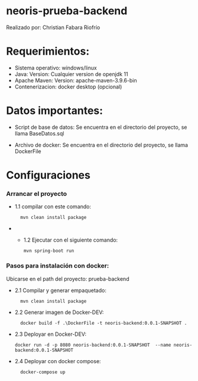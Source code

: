 # neoris-prueba-backend

Realizado por: Christian Fabara Riofrío

# Requerimientos:

- Sistema operativo: windows/linux  
- Java: Version: Cualquier version de openjdk 11
- Apache Maven: Version: apache-maven-3.9.6-bin
- Contenerizacion: docker desktop (opcional)

# Datos importantes:

- Script de base de datos: Se encuentra en el directorio del proyecto, se llama BaseDatos.sql

- Archivo de docker: Se encuentra en el directorio del proyecto, se llama DockerFile

# Configuraciones

### Arrancar el proyecto

- 1.1 compilar con este comando:

        mvn clean install package

- - 1.2 Ejecutar con el siguiente comando:

        mvn spring-boot run

### Pasos para instalación con docker:

Ubicarse en el path del proyecto: prueba-backend

- 2.1 Compilar y generar empaquetado:

        mvn clean install package

- 2.2 Generar imagen de Docker-DEV:

        docker build -f .\DockerFile -t neoris-backend:0.0.1-SNAPSHOT .

- 2.3 Deployar en Docker-DEV:

      docker run -d -p 8080 neoris-backend:0.0.1-SNAPSHOT  --name neoris-backend:0.0.1-SNAPSHOT

- 2.4 Deployar con docker compose:

        docker-compose up
